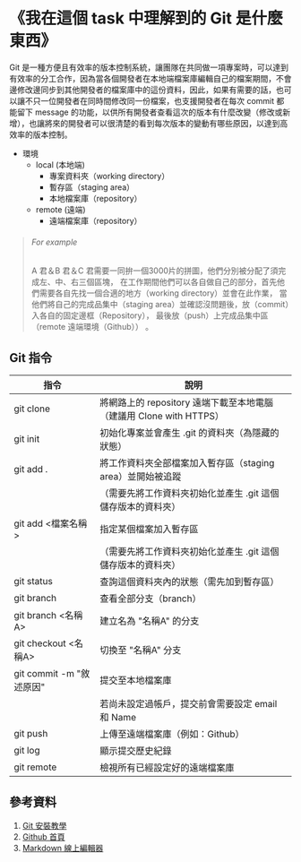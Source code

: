 《我在這個 task 中理解到的 Git 是什麼東西》
==========================================

Git 是一種方便且有效率的版本控制系統，讓團隊在共同做一項專案時，可以達到有效率的分工合作，因為當各個開發者在本地端檔案庫編輯自己的檔案期間，不會邊修改邊同步到其他開發者的檔案庫中的這份資料，因此，如果有需要的話，也可以讓不只一位開發者在同時間修改同一份檔案，也支援開發者在每次 commit 都能留下 message 的功能，以供所有開發者查看這次的版本有什麼改變（修改或新增），也讓將來的開發者可以很清楚的看到每次版本的變動有哪些原因，以達到高效率的版本控制。


* 環境
	* local (本地端)
		* 專案資料夾（working directory）
		* 暫存區（staging area）
		* 本地檔案庫（repository）
	* remote (遠端)
		* 遠端檔案庫（repository）
	
	
> ###### For example ######
> A 君＆B 君＆C 君需要一同拚一個3000片的拼圖，他們分別被分配了須完成左、中、右三個區塊，
> 在工作期間他們可以各自做自己的部分，首先他們需要各自先找一個合適的地方（working directory）並會在此作業，
> 當他們將自己的完成品集中（staging area）並確認沒問題後，放（commit）入各自的固定邊框（Repository），
> 最後放（push）上完成品集中區（remote 遠端環境（Github）） 。
		
		
Git 指令
---------

| 指令                    | 說明                                                                      |
|-------------------------|---------------------------------------------------------------------------|
| git clone  <url>        | 將網路上的 repository 遠端下載至本地電腦（建議用 Clone with HTTPS）|
| git init                | 初始化專案並會產生 .git 的資料夾（為隱藏的狀態）|
| git add .               | 將工作資料夾全部檔案加入暫存區（staging area）並開始被追蹤|
|                         | （需要先將工作資料夾初始化並產生 .git 這個儲存版本的資料夾）
| git add <檔案名稱>       | 指定某個檔案加入暫存區|
|                         |（需要先將工作資料夾初始化並產生 .git 這個儲存版本的資料夾）|
| git status              | 查詢這個資料夾內的狀態（需先加到暫存區）|
| git branch              | 查看全部分支（branch）|
| git branch <名稱A>      | 建立名為 "名稱A" 的分支 |
| git checkout <名稱A>    | 切換至 "名稱A" 分支|
| git commit -m "敘述原因"| 提交至本地檔案庫|
|                         | 若尚未設定過帳戶，提交前會需要設定 email 和 Name|
| git push                | 上傳至遠端檔案庫（例如：Github）|
| git log                 | 顯示提交歷史紀錄 |
| git remote              | 檢視所有已經設定好的遠端檔案庫 |


參考資料
---------

1. [Git 安裝教學](https://progressbar.tw/posts/1 "Git 安裝教學")
2. [Github 首頁](https://github.com/ "Github 首頁")
3. [Markdown 線上編輯器](https://hackmd.io/ "Markdown 線上編輯器")

